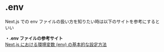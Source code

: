 # .env

Next.js での env ファイルの扱い方を知りたい時は以下のサイトを参考にするといい

**・.env ファイルの参考サイト** <br/>
[Next.js における環境変数 (env) の基本的な設定方法](https://fwywd.com/tech/next-env)
